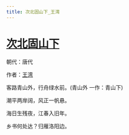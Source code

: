 ```yaml
---
title: 次北固山下_王湾
---
```


# [次北固山下](http://so.gushiwen.org/view_5207.aspx)

朝代：唐代

作者：[王湾](http://so.gushiwen.org/author_117.aspx)

客路青山外，行舟绿水前。(青山外 一作：青山下)

潮平两岸阔，风正一帆悬。

海日生残夜，江春入旧年。

乡书何处达？归雁洛阳边。